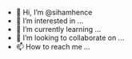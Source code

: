 - 👋 Hi, I’m @sihamhence
- 👀 I’m interested in ...
- 🌱 I’m currently learning ...
- 💞️ I’m looking to collaborate on ...
- 📫 How to reach me ...

<!---
sihamhence/sihamhence is a ✨ special ✨ repository because its `README.md` (this file) appears on your GitHub profile.
You can click the Preview link to take a look at your changes.
--->
